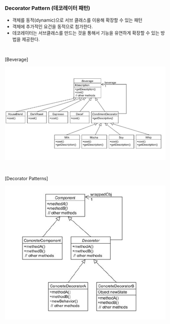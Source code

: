 
### Decorator Pattern (데코레이터 패턴)


- 객체를 동적(dynamic)으로 서브 클래스를 이용해 확장할 수 있는 패턴
- 객체에 추가적인 요건을 동적으로 첨가한다.
- 데코레이터는 서브클래스를 만드는 것을 통해서 기능을 유연하게 확장할 수 있는 방법을 제공한다.

<br>

[Beverage]

![beverage_class_diagram](src/main/resources/beverage-cd.JPG)


<br>



[Decorator Patterns]

![decorator_class_diagram](src/main/resources/decorator-cd.JPG)